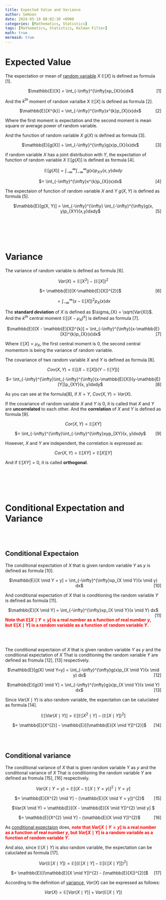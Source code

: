 ```yaml
---
title: Expected Value and Variance
author: SeHoon
date: 2024-05-10 08:02:30 +0900
categories: [Mathematics, Statistics]
tags: [Mathematics, Statistics, Kalman Filter]
math: true
mermaid: true
---
```


# Expected Value

The expectation or mean of [random variable](https://csh970605.github.io/posts/Probability_RandomVector/#random-variable) $X$ $\mathbb{E}[X]$ is defined as formula [1].

<p align="center">
    <span>$\mathbb{E}[X] = \int_{-\infty}^{\infty}xp_{X}(x)dx$</span>
    <span style="float: right;">[1]</span>
</p>

And the $k^{th}$ moment of random varialbe X $\mathbb{E}[X]$ is defined as formula [2].

<p align="center">
    <span>$\mathbb{E}[X^{k}] = \int_{-\infty}^{\infty}x^{k}p_{X}(x)dx$</span>
    <span style="float: right;">[2]</span>
</p>

Where the first moment is expectation and the second moment is mean square or average power of random variable.<br>

And the function of random variable $X$ $g(X)$ is defined as formula [3].

<p align="center">
    <span>$\mathbb{E}[g(X)] = \int_{-\infty}^{\infty}g(x)p_{X}(x)dx$</span>
    <span style="float: right;">[3]</span>
</p>

if random variable $X$ has a joint distribution with $Y$, the expectation of function of random variable $X$ $\mathbb{E}[g(X)]$ is defined as formula [4].

<center>

$\mathbb{E}[g(X)] = \int_{-\infty}^{\infty} \int_{-\infty}^{\infty}g(x)p_{XY}(x,y)dxdy$

<p align="center">
    <span>$= \int_{-\infty}^{\infty}x^{k}p_{X}(x)dx$</span>
    <span style="float: right;">[4]</span>
</p>
</center>

The expectaion of function of random variable $X$ and $Y$ $g(X, Y)$ is defined as formula [5].

<p align="center">
    <span>$\mathbb{E}[g(X, Y)] = \int_{-\infty}^{\infty} \int_{-\infty}^{\infty}g(x, y)p_{XY}(x,y)dxdy$</span>
    <span style="float: right;">[5]</span>
</p>

<br><br><br><br>

# Variance

The variance of random variable is defined as formula [6].

<center>

$Var(X) = \mathbb{E}[X^{2}] - (\mathbb{E}[X])^{2}$

<p align="center">
    <span>$= \mathbb{E}[(X-\mathbb{E}[X])^{2}]$</span>
    <span style="float: right;">[6]</span>
</p>

$= \int_{-\infty}^{\infty}(x-\mathbb{E}[X])^{2}p_{X}(x)dx$

</center>

The **standard deviation** of $X$ is defined as $\sigma_{X} = \sqrt{Var(X)}$. And the $k^{th}$ central moment $\mathbb{E}[(X-\mu_{X})^{k}]$ is defined as formula [7].

<p align="center">
    <span>$\mathbb{E}[(X - \mathbb{E}[X])^{k}] = \int_{-\infty}^{\infty}(x-\mathbb{E}[X])^{k}p_{X}(x)dx$</span>
    <span style="float: right;">[7]</span>
</p>

Where $\mathbb{E}[X] = \mu_{X}$, the first central moment is 0, the second central momentom is being the variance of random variable.<br>

The covariance of two random variable $X$ and $Y$ is defined as formula [8].

<center>

$Cov(X, Y) = \mathbb{E}[(X-\mathbb{E}[X])(Y-\mathbb{E}[Y])]$

<p align="center">
    <span>$= \int_{-\infty}^{\infty}\int_{-\infty}^{\infty}(x-\mathbb{E}[X])(y-\mathbb{E}[Y])p_{XY}(x, y)dxdy$</span>
    <span style="float: right;">[8]</span>
</p>
</center>

As you can see at the formula[8], if $X=Y$, $Cov(X,Y) = Var(X)$.<br>

If the covariance of random variable $X$ and $Y$ is 0, it is called that $X$ and $Y$ are **uncorrelated** to each other. And the **correlation** of $X$ and $Y$ is defined as formula [9].

<center>

$Cor(X, Y) = \mathbb{E}[XY]$

<p align="center">
    <span>$= \int_{-\infty}^{\infty}\int_{-\infty}^{\infty}xyp_{XY}(x, y)dxdy$</span>
    <span style="float: right;">[9]</span>
</p>
</center>

However, $X$ and $Y$ are independent, the correlation is expressed as:

<center>

$Cor(X,Y) = \mathbb{E}[XY] = \mathbb{E}[X][Y]$
</center>

And if $\mathbb{E}[XY] = 0$, it is called **orthogonal**. 

<br><br><br><br>


# Conditional Expectation and Variance

<br><br>

## Conditional Expectaion

The conditional expectation of $X$ that is given random variable $Y$ as $y$ is defined as formula [10].

<p align="center">
    <span>$\mathbb{E}[X \mid Y = y] = \int_{-\infty}^{\infty}xp_{X \mid Y}(x \mid y) dx$</span>
    <span style="float: right;">[10]</span>
</p>

And conditional expectation of $X$ that is conditioning the random variable $Y$ is defined as formula [11].

<p align="center">
    <span>$\mathbb{E}[X \mid Y] = \int_{-\infty}^{\infty}xp_{X \mid Y}(x \mid Y) dx$</span>
    <span style="float: right;">[11]</span>
</p>

<span style="color: red;">**Note that $\mathbb{E}[X \mid Y=y]$ is a real number as a function of real number $y$, but $\mathbb{E}[X \mid Y]$ is a random variable as a function of random variable $Y$.**</span>

<br><br>

The conditional expectaion of $X$ that is given random variable $Y$ as $y$ and the conditional expectation of $X$ That is conditioning the random variable $Y$ are defined as fromula [12], [13] respectively.

<p align="center">
    <span>$\mathbb{E}[g(X) \mid Y=y] = \int_{-\infty}^{\infty}g(x)p_{X \mid Y}(x \mid y) dx$</span>
    <span style="float: right;">[12]</span>
</p>

<p align="center">
    <span>$\mathbb{E}[g(X) \mid Y] = \int_{-\infty}^{\infty}g(x)p_{X \mid Y}(x \mid Y) dx$</span>
    <span style="float: right;">[13]</span>
</p>

Since $Var(X \mid Y)$ is also random variable, the expectation can be caluclated as formula [14].

<center>

$\mathbb{E}[Var(X \mid Y)] = \mathbb{E}[\mathbb{E}[X^{2} \mid Y] - (\mathbb{E}[X \mid Y])^{2}]$

<p align="center">
    <span>$= \mathbb{E}[X^{2}] - \mathbb{E}[(\mathbb{E}[X \mid Y])^{2}]$</span>
    <span style="float: right;">[14]</span>
</p>
</center>


<br><br>

## Conditional variance

The conditional variance of $X$ that is given random variable $Y$ as $y$ and the conditional variance of $X$ That is conditioning the random variable $Y$ are defined as fromula [15], [16] respectively.

<center>

$Var(X \mid Y = y) = \mathbb{E}[(X-\mathbb{E}[X \mid Y=y)]^{2} \mid Y=y]$

<p align="center">
    <span>$= \mathbb{E}[X^{2} \mid Y] - (\mathbb{E}[X \mid Y = y])^{2}$</span>
    <span style="float: right;">[15]</span>
</p>

$Var(X \mid Y) = \mathbb{E}[(X - \mathbb{E}[X \mid Y])^{2} \mid y] $
<p align="center">
    <span>$= \mathbb{E}[X^{2} \mid Y] - (\mathbb{E}[X \mid Y])^{2}$</span>
    <span style="float: right;">[16]</span>
</p>

</center>

As [conditional expectaion](https://csh970605.github.io/posts/EValue_Variance/#conditional-expectaion) does, <span style="color: red;">**note that $Var[X \mid Y=y]$ is a real number as a function of real number $y$, but $Var[X \mid Y]$ is a random variable as a function of random variable $Y$.**</span>

And also, since $\mathbb{E}(X \mid Y)$ is also random variable, the expectation can be caluclated as formula [17].

<center>

$Var(\mathbb{E}[X \mid Y]) = \mathbb{E}[(\mathbb{E}[X \mid Y] - \mathbb{E}[\mathbb{E}[X \mid Y]])^{2}]$

<p align="center">
    <span>$= \mathbb{E}[(\mathbb{E}[X \mid Y])^{2} - (\mathbb{E}[X])^{2}]$</span>
    <span style="float: right;">[17]</span>
</p>

</center>

According to the definition of [variance](https://csh970605.github.io/posts/EValue_Variance/#variance), $Var(X)$ can be expressed as follows:

<center>

$Var(X) = \mathbb{E}[Var(X \mid Y)] + Var(\mathbb{E}[X \mid Y])$
</center>


